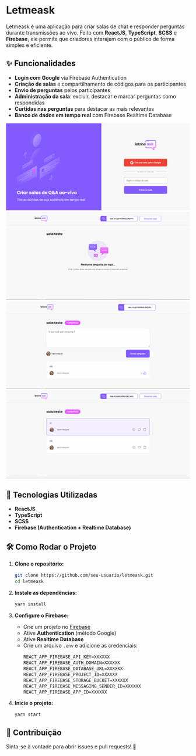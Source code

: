 # Letmeask

Letmeask é uma aplicação para criar salas de chat e responder perguntas durante transmissões ao vivo. Feito com **ReactJS**, **TypeScript**, **SCSS** e **Firebase**, ele permite que criadores interajam com o público de forma simples e eficiente.

## ✨ Funcionalidades

- **Login com Google** via Firebase Authentication
- **Criação de salas** e compartilhamento de códigos para os participantes
- **Envio de perguntas** pelos participantes
- **Administração da sala**: excluir, destacar e marcar perguntas como respondidas
- **Curtidas nas perguntas** para destacar as mais relevantes
- **Banco de dados em tempo real** com Firebase Realtime Database

![login](/assets/image1.png)
![room](/assets/image2.png)
![send-question](/assets/image3.png)
![admin-room](/assets/image4.png)

## 💪 Tecnologias Utilizadas

- **ReactJS**
- **TypeScript**
- **SCSS**
- **Firebase (Authentication + Realtime Database)**

## 🛠️ Como Rodar o Projeto

1. **Clone o repositório:**

   ```sh
   git clone https://github.com/seu-usuario/letmeask.git
   cd letmeask
   ```

2. **Instale as dependências:**

   ```sh
   yarn install
   ```

3. **Configure o Firebase:**

   - Crie um projeto no [Firebase](https://firebase.google.com/)
   - Ative **Authentication** (método Google)
   - Ative **Realtime Database**
   - Crie um arquivo `.env` e adicione as credenciais:
     ```env
     REACT_APP_FIREBASE_API_KEY=XXXXXX
     REACT_APP_FIREBASE_AUTH_DOMAIN=XXXXXX
     REACT_APP_FIREBASE_DATABASE_URL=XXXXXX
     REACT_APP_FIREBASE_PROJECT_ID=XXXXXX
     REACT_APP_FIREBASE_STORAGE_BUCKET=XXXXXX
     REACT_APP_FIREBASE_MESSAGING_SENDER_ID=XXXXXX
     REACT_APP_FIREBASE_APP_ID=XXXXXX
     ```

4. **Inicie o projeto:**
   ```sh
   yarn start
   ```

## 🎉 Contribuição

Sinta-se à vontade para abrir issues e pull requests! 🚀
